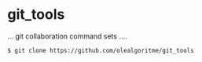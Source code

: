 # git_tools

... git collaboration command sets ....

    $ git clone https://github.com/olealgoritme/git_tools


